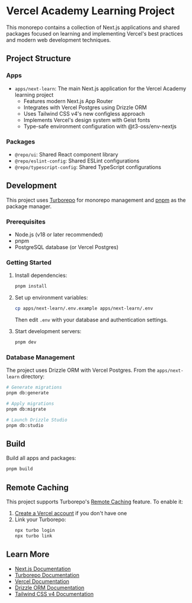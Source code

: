 # Vercel Academy Learning Project

This monorepo contains a collection of Next.js applications and shared packages focused on learning and implementing Vercel's best practices and modern web development techniques.

## Project Structure

### Apps

- `apps/next-learn`: The main Next.js application for the Vercel Academy learning project
  - Features modern Next.js App Router
  - Integrates with Vercel Postgres using Drizzle ORM
  - Uses Tailwind CSS v4's new configless approach
  - Implements Vercel's design system with Geist fonts
  - Type-safe environment configuration with @t3-oss/env-nextjs

### Packages

- `@repo/ui`: Shared React component library
- `@repo/eslint-config`: Shared ESLint configurations
- `@repo/typescript-config`: Shared TypeScript configurations

## Development

This project uses [Turborepo](https://turbo.build/repo) for monorepo management and [pnpm](https://pnpm.io) as the package manager.

### Prerequisites

- Node.js (v18 or later recommended)
- pnpm
- PostgreSQL database (or Vercel Postgres)

### Getting Started

1. Install dependencies:

   ```bash
   pnpm install
   ```

2. Set up environment variables:

   ```bash
   cp apps/next-learn/.env.example apps/next-learn/.env
   ```

   Then edit `.env` with your database and authentication settings.

3. Start development servers:
   ```bash
   pnpm dev
   ```

### Database Management

The project uses Drizzle ORM with Vercel Postgres. From the `apps/next-learn` directory:

```bash
# Generate migrations
pnpm db:generate

# Apply migrations
pnpm db:migrate

# Launch Drizzle Studio
pnpm db:studio
```

## Build

Build all apps and packages:

```bash
pnpm build
```

## Remote Caching

This project supports Turborepo's [Remote Caching](https://turbo.build/repo/docs/core-concepts/remote-caching) feature. To enable it:

1. [Create a Vercel account](https://vercel.com/signup) if you don't have one
2. Link your Turborepo:
   ```bash
   npx turbo login
   npx turbo link
   ```

## Learn More

- [Next.js Documentation](https://nextjs.org/docs)
- [Turborepo Documentation](https://turbo.build/repo/docs)
- [Vercel Documentation](https://vercel.com/docs)
- [Drizzle ORM Documentation](https://orm.drizzle.team/docs/overview)
- [Tailwind CSS v4 Documentation](https://tailwindcss.com/docs)
